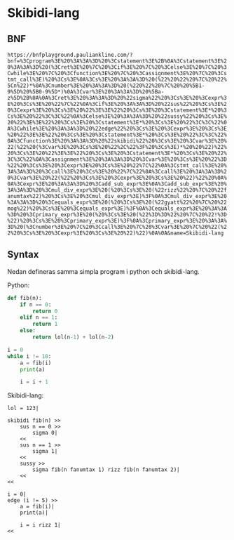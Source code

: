 # Skibidi-lang
## BNF
`https://bnfplayground.pauliankline.com/?bnf=%3Cprogram%3E%20%3A%3A%3D%20%3Cstatement%3E%2B%0A%3Cstatement%3E%20%3A%3A%3D%20(%3Cret%3E%20%7C%20%3Cif%3E%20%7C%20%3Celse%3E%20%7C%20%3Cwhile%3E%20%7C%20%3Cfunction%3E%20%7C%20%3Cassignment%3E%20%7C%20%3Cstmt_call%3E)%20%3Cs%3E%0A%3Cs%3E%20%3A%3A%3D%20(%22%20%22%20%7C%20%22%5Cn%22)*%0A%3Cnumber%3E%20%3A%3A%3D%20(%220%22%20%7C%20%20%5B1-9%5D%20%5B0-9%5D*)%0A%3Cvar%3E%20%3A%3A%3D%20%5Ba-z%5D%2B%0A%0A%3Cret%3E%20%3A%3A%3D%20%22sigma%22%20%3Cs%3E%20%3Cexpr%3E%20%3Cs%3E%20%22%7C%22%0A%3Cif%3E%20%3A%3A%3D%20%22sus%22%20%3Cs%3E%20%3Cexpr%3E%20%3Cs%3E%20%22%3E%3E%22%20%3Cs%3E%20%3Cstatement%3E*%20%3Cs%3E%20%22%3C%3C%22%0A%3Celse%3E%20%3A%3A%3D%20%22sussy%22%20%3Cs%3E%20%22%3E%3E%22%20%3Cs%3E%20%3Cstatement%3E*%20%3Cs%3E%20%22%3C%3C%22%0A%3Cwhile%3E%20%3A%3A%3D%20%22edge%22%20%3Cs%3E%20%3Cexpr%3E%20%3Cs%3E%20%22%3E%3E%22%20%3Cs%3E%20%3Cstatement%3E*%20%3Cs%3E%20%22%3C%3C%22%0A%3Cfunction%3E%20%3A%3A%3D%20%22skibidi%22%20%3Cs%3E%20%3Cvar%3E%20%22(%22%20(%3Cvar%3E%20%3Cs%3E%20%22%2C%22%3F%20%3Cs%3E)*%20%20%22)%22%20%3Cs%3E%20%22%3E%3E%22%20%3Cs%3E%20%3Cstatement%3E*%20%3Cs%3E%20%22%3C%3C%22%0A%3Cassignment%3E%20%3A%3A%3D%20%3Cvar%3E%20%3Cs%3E%20%22%3D%22%20%3Cs%3E%20%3Cexpr%3E%20%3Cs%3E%20%22%7C%22%0A%3Cstmt_call%3E%20%3A%3A%3D%20%3Ccall%3E%20%3Cs%3E%20%22%7C%22%0A%3Ccall%3E%20%3A%3A%3D%20%3Cvar%3E%20%22(%22%20%3Cs%3E%20%3Cexpr%3E%20%3Cs%3E%20%22)%22%20%0A%0A%3Cexpr%3E%20%3A%3A%3D%20%3Cadd_sub_expr%3E%0A%3Cadd_sub_expr%3E%20%3A%3A%3D%20%3Cmul_div_expr%3E%20(%20%3Cs%3E%20(%22rizz%22%20%7C%20%22fanumtax%22)%20%3Cs%3E%20%3Cmul_div_expr%3E)%3F%0A%3Cmul_div_expr%3E%20%3A%3A%3D%20%3Cequals_expr%3E%20(%20%3Cs%3E%20(%22gyatt%22%20%7C%20%22mog%22)%20%3Cs%3E%20%3Cequals_expr%3E)%3F%0A%3Cequals_expr%3E%20%3A%3A%3D%20%3Cprimary_expr%3E%20(%20%3Cs%3E%20(%22%3D%3D%22%20%7C%20%22!%3D%22)%20%3Cs%3E%20%3Cprimary_expr%3E)%3F%0A%3Cprimary_expr%3E%20%3A%3A%3D%20(%3Cnumber%3E%20%7C%20%3Ccall%3E%20%7C%20%3Cvar%3E%20%7C%20%22(%22%20%3Cs%3E%20%3Cexpr%3E%20%3Cs%3E%20%22)%22)%0A%0A&name=Skibidi-lang`

## Syntax
Nedan defineras samma simpla program i python och skibidi-lang.

Python:
```py
def fib(n):
    if n == 0:
        return 0
    elif n == 1:
        return 1
    else:
        return lol(n-1) + lol(n-2)

i = 0
while i != 10:
    a = fib(i)
    print(a)

    i = i + 1
```

Skibidi-lang:
```skl
lol = 123|

skibidi fib(n) >>
    sus n == 0 >>
        sigma 0|
    <<
    sus n == 1 >>
        sigma 1|
    << 
    sussy >>
        sigma fib(n fanumtax 1) rizz fib(n fanumtax 2)|
    << 
<<

i = 0|
edge (i != 5) >>
    a = fib(i)|
    print(a)|

    i = i rizz 1|
<<
```
